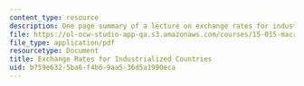 ```yaml
---
content_type: resource
description: One page summary of a lecture on exchange rates for industrialized countries.
file: https://ol-ocw-studio-app-qa.s3.amazonaws.com/courses/15-015-macro-and-international-economics-fall-2011/b759e6325ba6f4b69aa536d5a1990eca_MIT15_015F11_lec04.pdf
file_type: application/pdf
resourcetype: Document
title: Exchange Rates for Industrialized Countries
uid: b759e632-5ba6-f4b6-9aa5-36d5a1990eca
---
```

